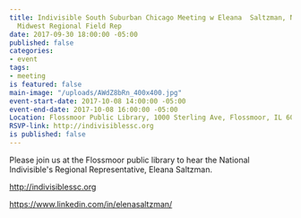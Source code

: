```yaml
---
title: Indivisible South Suburban Chicago Meeting w Eleana  Saltzman, National Indivisible's
  Midwest Regional Field Rep
date: 2017-09-30 18:00:00 -05:00
published: false
categories:
- event
tags:
- meeting
is featured: false
main-image: "/uploads/AWdZ8bRn_400x400.jpg"
event-start-date: 2017-10-08 14:00:00 -05:00
event-end-date: 2017-10-08 16:00:00 -05:00
Location: Flossmoor Public Library, 1000 Sterling Ave, Flossmoor, IL 60422, USA
RSVP-link: http://indivisiblessc.org
is published: false
---
```


Please join us at the Flossmoor public library to hear the National Indivisible's Regional Representative, Eleana Saltzman. 

http://indivisiblessc.org

https://www.linkedin.com/in/elenasaltzman/ 